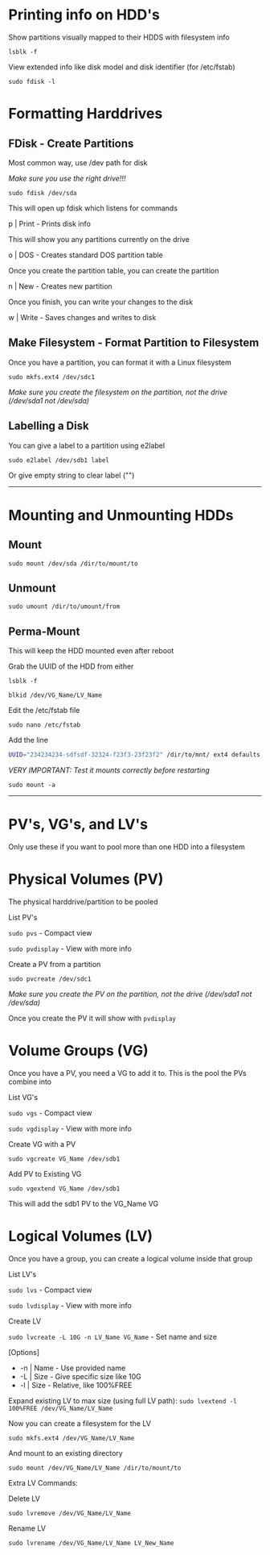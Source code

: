 # Printing info on HDD's
Show partitions visually mapped to their HDDS with filesystem info

`lsblk -f`

View extended info like disk model and disk identifier (for /etc/fstab)

`sudo fdisk -l`

# Formatting Harddrives

## FDisk - Create Partitions
Most common way, use /dev path for disk

*Make sure you use the right drive!!!*

`sudo fdisk /dev/sda`

This will open up fdisk which listens for commands

p | Print - Prints disk info

This will show you any partitions currently on the drive

o | DOS - Creates standard DOS partition table

Once you create the partition table, you can create the partition

n | New - Creates new partition

Once you finish, you can write your changes to the disk

w | Write - Saves changes and writes to disk

## Make Filesystem - Format Partition to Filesystem

Once you have a partition, you can format it with a Linux filesystem

`sudo mkfs.ext4 /dev/sdc1`

*Make sure you create the filesystem on the partition, not the drive (/dev/sda1 not /dev/sda)*

## Labelling a Disk
You can give a label to a partition using e2label

`sudo e2label /dev/sdb1 label`

Or give empty string to clear label ("")

- - - - 

# Mounting and Unmounting HDDs

## Mount
`sudo mount /dev/sda /dir/to/mount/to`

## Unmount
`sudo umount /dir/to/umount/from`

## Perma-Mount
This will keep the HDD mounted even after reboot

Grab the UUID of the HDD from either

`lsblk -f`

`blkid /dev/VG_Name/LV_Name`

Edit the /etc/fstab file 

`sudo nano /etc/fstab`

Add the line

```bash
UUID="234234234-sdfsdf-32324-f23f3-23f23f2" /dir/to/mnt/ ext4 defaults,nofail 0 2
```

*VERY IMPORTANT: Test it mounts correctly before restarting*

`sudo mount -a`

- - - -

# PV's, VG's, and LV's
Only use these if you want to pool more than one HDD into a filesystem

# Physical Volumes (PV)
The physical harddrive/partition to be pooled

List PV's

`sudo pvs` - Compact view

`sudo pvdisplay` - View with more info

Create a PV from a partition

`sudo pvcreate /dev/sdc1`

*Make sure you create the PV on the partition, not the drive (/dev/sda1 not /dev/sda)*

Once you create the PV it will show with `pvdisplay`

# Volume Groups (VG)
Once you have a PV, you need a VG to add it to. This is the pool the PVs combine into

List VG's

`sudo vgs` - Compact view

`sudo vgdisplay` - View with more info

Create VG with a PV

`sudo vgcreate VG_Name /dev/sdb1`

Add PV to Existing VG

`sudo vgextend VG_Name /dev/sdb1`

This will add the sdb1 PV to the VG_Name VG

# Logical Volumes (LV)
Once you have a group, you can create a logical volume inside that group

List LV's

`sudo lvs` - Compact view

`sudo lvdisplay` - View with more info

Create LV

`sudo lvcreate -L 10G -n LV_Name VG_Name` - Set name and size


[Options]

* -n | Name - Use provided name
* -L | Size - Give specific size like 10G
* -l | Size - Relative, like 100%FREE


Expand existing LV to max size (using full LV path):
`sudo lvextend -l 100%FREE /dev/VG_Name/LV_Name`

Now you can create a filesystem for the LV

`sudo mkfs.ext4 /dev/VG_Name/LV_Name`

And mount to an existing directory

`sudo mount /dev/VG_Name/LV_Name /dir/to/mount/to`

Extra LV Commands:

Delete LV

`sudo lvremove /dev/VG_Name/LV_Name`

Rename LV

`sudo lvrename /dev/VG_Name/LV_Name LV_New_Name`

